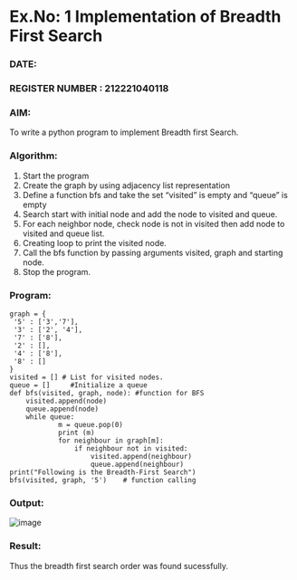 # Ex.No: 1  Implementation of Breadth First Search 
### DATE:                                                                   
### REGISTER NUMBER : 212221040118
### AIM: 
To write a python program to implement Breadth first Search. 
### Algorithm:
1. Start the program
2. Create the graph by using adjacency list representation
3. Define a function bfs and take the set “visited” is empty and “queue” is empty
4. Search start with initial node and add the node to visited and queue.
5. For each neighbor node, check node is not in visited then add node to visited and queue list.
6.  Creating loop to print the visited node.
7.   Call the bfs function by passing arguments visited, graph and starting node.
8.   Stop the program.
### Program:
```
graph = { 
 '5' : ['3','7'],
 '3' : ['2', '4'],
 '7' : ['8'],
 '2' : [],
 '4' : ['8'],
 '8' : []
}
visited = [] # List for visited nodes.
queue = []     #Initialize a queue
def bfs(visited, graph, node): #function for BFS
    visited.append(node)
    queue.append(node)
    while queue:        
            m = queue.pop(0) 
            print (m)
            for neighbour in graph[m]:
                if neighbour not in visited:
                    visited.append(neighbour)
                    queue.append(neighbour)
print("Following is the Breadth-First Search")
bfs(visited, graph, '5')    # function calling
```


### Output:
![image](https://github.com/Pavishmi/AI_Lab_2023-24/assets/136091280/3c9835b0-f7eb-4393-9c6a-f480f89db497)



### Result:
Thus the breadth first search order was found sucessfully.

